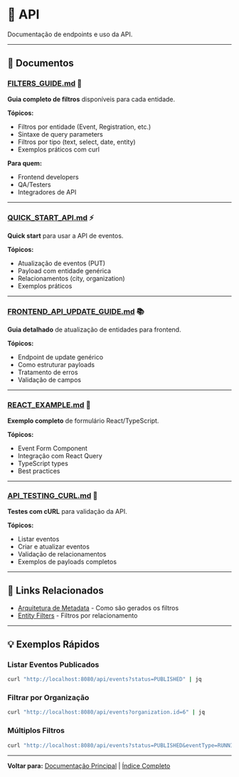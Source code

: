 # 📡 API

Documentação de endpoints e uso da API.

---

## 📄 Documentos

### [FILTERS_GUIDE.md](./FILTERS_GUIDE.md) 🌟

**Guia completo de filtros** disponíveis para cada entidade.

**Tópicos:**

- Filtros por entidade (Event, Registration, etc.)
- Sintaxe de query parameters
- Filtros por tipo (text, select, date, entity)
- Exemplos práticos com curl

**Para quem:**

- Frontend developers
- QA/Testers
- Integradores de API

---

### [QUICK_START_API.md](./QUICK_START_API.md) ⚡

**Quick start** para usar a API de eventos.

**Tópicos:**

- Atualização de eventos (PUT)
- Payload com entidade genérica
- Relacionamentos (city, organization)
- Exemplos práticos

---

### [FRONTEND_API_UPDATE_GUIDE.md](./FRONTEND_API_UPDATE_GUIDE.md) 📚

**Guia detalhado** de atualização de entidades para frontend.

**Tópicos:**

- Endpoint de update genérico
- Como estruturar payloads
- Tratamento de erros
- Validação de campos

---

### [REACT_EXAMPLE.md](./REACT_EXAMPLE.md) 🎨

**Exemplo completo** de formulário React/TypeScript.

**Tópicos:**

- Event Form Component
- Integração com React Query
- TypeScript types
- Best practices

---

### [API_TESTING_CURL.md](./API_TESTING_CURL.md) 🧪

**Testes com cURL** para validação da API.

**Tópicos:**

- Listar eventos
- Criar e atualizar eventos
- Validação de relacionamentos
- Exemplos de payloads completos

---

## 🔗 Links Relacionados

- [Arquitetura de Metadata](../architecture/METADATA_ARCHITECTURE.md) - Como são gerados os filtros
- [Entity Filters](../features/ENTITY_FILTERS.md) - Filtros por relacionamento

---

## 💡 Exemplos Rápidos

### Listar Eventos Publicados

```bash
curl "http://localhost:8080/api/events?status=PUBLISHED" | jq
```

### Filtrar por Organização

```bash
curl "http://localhost:8080/api/events?organization.id=6" | jq
```

### Múltiplos Filtros

```bash
curl "http://localhost:8080/api/events?status=PUBLISHED&eventType=RUNNING&city=São+Paulo" | jq
```

---

**Voltar para:** [Documentação Principal](../README.md) | [Índice Completo](../INDEX.md)
